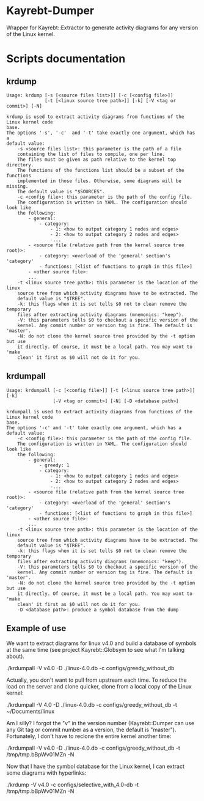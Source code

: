 # Kayrebt-Dumper

Wrapper for Kayrebt::Extractor to generate activity diagrams for any version of
the Linux kernel.

# Scripts documentation

## krdump

```
Usage: krdump [-s [<source files list>]] [-c [<config file>]]
              [-t [<linux source tree path>]] [-k] [-V <tag or commit>] [-N]

krdump is used to extract activity diagrams from functions of the Linux kernel code
base.
The options '-s', '-c'  and '-t' take exactly one argument, which has a
default value:
	-s <source files list>: this parameter is the path of a file
	containing the list of files to compile, one per line.
	The files must be given as path relative to the kernel top directory.
	The functions of the functions list should be a subset of the functions
	implemented in those files. Otherwise, some diagrams will be missing.
	The default value is "$SOURCES".
	-c <config file>: this parameter is the path of the config file.
	The configuration is written in YAML. The configuration should look like
	the following:
		- general:
			- category:
				- 1: <how to output category 1 nodes and edges>
				- 2: <how to output category 2 nodes and edges>
				-...
		- <source file (relative path from the kernel source tree root)>:
			- category: <overload of the 'general' section's 'category'
			- functions: [<list of functions to graph in this file>]
		- <other source file>:
		...
	-t <linux source tree path>: this parameter is the location of the linux
	source tree from which activity diagrams have to be extracted. The
	default value is "$TREE".
	-k: this flags when it is set tells $0 not to clean remove the temporary
	files after extracting activity diagrams (mnemonics: "keep").
	-V: this parameters tells $0 to checkout a specific version of the
	kernel. Any commit number or version tag is fine. The default is 'master'.
	-N: do not clone the kernel source tree provided by the -t option but use
	it directly. Of course, it must be a local path. You may want to 'make
	clean' it first as $0 will not do it for you.
```

## krdumpall

```
Usage: krdumpall [-c [<config file>]] [-t [<linux source tree path>]] [-k]
                 [-V <tag or commit>] [-N] [-D <database path>]

krdumpall is used to extract activity diagrams from functions of the Linux kernel code
base.
The options '-c' and '-t' take exactly one argument, which has a default value:
	-c <config file>: this parameter is the path of the config file.
	The configuration is written in YAML. The configuration should look like
	the following:
		- general:
			- greedy: 1
			- category:
				- 1: <how to output category 1 nodes and edges>
				- 2: <how to output category 2 nodes and edges>
				-...
		- <source file (relative path from the kernel source tree root)>:
			- category: <overload of the 'general' section's 'category'
			- functions: [<list of functions to graph in this file>]
		- <other source file>:
		...
	-t <linux source tree path>: this parameter is the location of the linux
	source tree from which activity diagrams have to be extracted. The
	default value is "$TREE".
	-k: this flags when it is set tells $0 not to clean remove the temporary
	files after extracting activity diagrams (mnemonics: "keep").
	-V: this parameters tells $0 to checkout a specific version of the
	kernel. Any commit number or version tag is fine. The default is 'master'.
	-N: do not clone the kernel source tree provided by the -t option but use
	it directly. Of course, it must be a local path. You may want to 'make
	clean' it first as $0 will not do it for you.
	-D <database path>: produce a symbol database from the dump
```

## Example of use

We want to extract diagrams for linux v4.0 and build a database of symbols at
the same time (see project Kayrebt::Globsym to see what I'm talking about).

  ./krdumpall -V v4.0 -D ./linux-4.0.db -c configs/greedy_without_db

Actually, you don't want to pull from upstream each time. To reduce the load
on the server and clone quicker, clone from a local copy of the Linux kernel:

  ./krdumpall -V 4.0 -D ./linux-4.0.db -c configs/greedy_without_db -t ~/Documents/linux

Am I silly? I forgot the "v" in the version number (Kayrebt::Dumper can use any
Git tag or commit number as a version, the default is "master"). Fortunately, I
don't have to reclone the entire kernel another time:

  ./krdumpall -V v4.0 -D ./linux-4.0.db -c configs/greedy_without_db -t /tmp/tmp.bBpWv01MZn -N

Now that I have the symbol database for the Linux kernel, I can extract some
diagrams with hyperlinks:

  ./krdump -V v4.0 -c configs/selective_with_4.0-db -t /tmp/tmp.bBpWv01MZn -N

